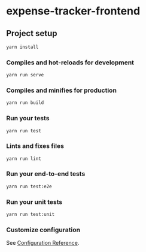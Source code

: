 # expense-tracker-frontend

## Project setup

```sh
yarn install
```

### Compiles and hot-reloads for development

```sh
yarn run serve
```

### Compiles and minifies for production

```sh
yarn run build
```

### Run your tests

```sh
yarn run test
```

### Lints and fixes files

```sh
yarn run lint
```

### Run your end-to-end tests

```sh
yarn run test:e2e
```

### Run your unit tests

```sh
yarn run test:unit
```

### Customize configuration

See [Configuration Reference](https://cli.vuejs.org/config/).
